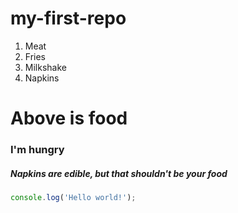 # my-first-repo

1) Meat
1) Fries
1) Milkshake
1) Napkins

# Above is food
### I'm hungry
##### Napkins are edible, but that shouldn't be your food


```js
console.log('Hello world!');
```